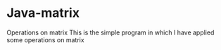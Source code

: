 # Java-matrix
Operations on matrix
This is the simple program in which I have applied some operations on matrix
